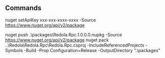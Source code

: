 Commands
------------
nuget setApiKey xxx-xxx-xxxx-xxxx -Source https://www.nuget.org/api/v2/package

nuget push .\packages\Redola.Rpc.1.0.0.0.nupkg -Source https://www.nuget.org/api/v2/package
nuget pack ..\Redola\Redola.Rpc\Redola.Rpc.csproj -IncludeReferencedProjects -Symbols -Build -Prop Configuration=Release -OutputDirectory ".\packages"
